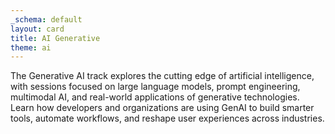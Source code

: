 ```yaml
---
_schema: default
layout: card
title: AI Generative
theme: ai
---
```

The Generative AI track explores the cutting edge of artificial intelligence, with sessions focused on large language models, prompt engineering, multimodal AI, and real-world applications of generative technologies. Learn how developers and organizations are using GenAI to build smarter tools, automate workflows, and reshape user experiences across industries.